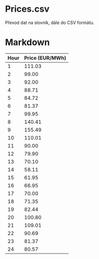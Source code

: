 # Prices.csv
Převod dat na slovník, dále do CSV formátu.

# Markdown

| Hour | Price (EUR/MWh) |
|------|-----------------|
| 1    | 111.03          |
| 2    | 99.00           |
| 3    | 92.00           |
| 4    | 88.71           |
| 5    | 84.72           |
| 6    | 81.37           |
| 7    | 99.95           |
| 8    | 140.41          |
| 9    | 155.49          |
| 10   | 110.01          |
| 11   | 90.00           |
| 12   | 79.90           |
| 13   | 70.10           |
| 14   | 58.11           |
| 15   | 61.95           |
| 16   | 66.95           |
| 17   | 70.00           |
| 18   | 71.35           |
| 19   | 82.44           |
| 20   | 100.80          |
| 21   | 109.01          |
| 22   | 90.69           |
| 23   | 81.37           |
| 24   | 80.57           |
